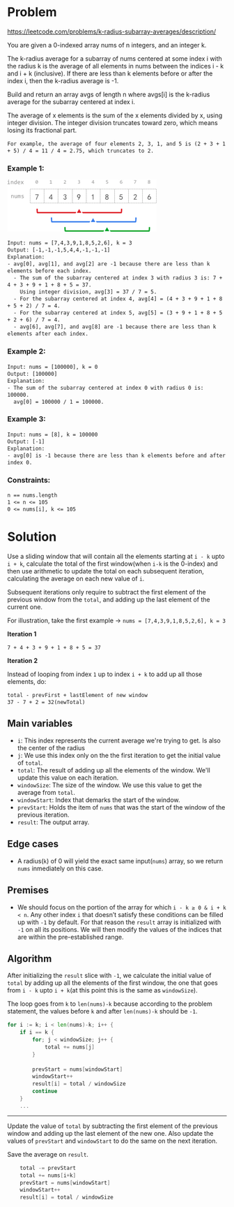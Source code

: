 # Problem
https://leetcode.com/problems/k-radius-subarray-averages/description/

You are given a 0-indexed array nums of n integers, and an integer k.

The k-radius average for a subarray of nums centered at some index i with the radius k is the average of all elements in nums between the indices i - k and i + k (inclusive). If there are less than k elements before or after the index i, then the k-radius average is -1.

Build and return an array avgs of length n where avgs[i] is the k-radius average for the subarray centered at index i.

The average of x elements is the sum of the x elements divided by x, using integer division. The integer division truncates toward zero, which means losing its fractional part.

    For example, the average of four elements 2, 3, 1, and 5 is (2 + 3 + 1 + 5) / 4 = 11 / 4 = 2.75, which truncates to 2.

### Example 1:

![img.png](img.png)
    
    Input: nums = [7,4,3,9,1,8,5,2,6], k = 3
    Output: [-1,-1,-1,5,4,4,-1,-1,-1]
    Explanation:
    - avg[0], avg[1], and avg[2] are -1 because there are less than k elements before each index.
      - The sum of the subarray centered at index 3 with radius 3 is: 7 + 4 + 3 + 9 + 1 + 8 + 5 = 37.
        Using integer division, avg[3] = 37 / 7 = 5.
      - For the subarray centered at index 4, avg[4] = (4 + 3 + 9 + 1 + 8 + 5 + 2) / 7 = 4.
      - For the subarray centered at index 5, avg[5] = (3 + 9 + 1 + 8 + 5 + 2 + 6) / 7 = 4.
      - avg[6], avg[7], and avg[8] are -1 because there are less than k elements after each index.

### Example 2:

    Input: nums = [100000], k = 0
    Output: [100000]
    Explanation:
    - The sum of the subarray centered at index 0 with radius 0 is: 100000.
      avg[0] = 100000 / 1 = 100000.

### Example 3:

    Input: nums = [8], k = 100000
    Output: [-1]
    Explanation:
    - avg[0] is -1 because there are less than k elements before and after index 0.


### Constraints:

    n == nums.length
    1 <= n <= 105
    0 <= nums[i], k <= 105


# Solution
Use a sliding window that will contain all the elements starting at `i - k` upto `i + k`, calculate the total of the first window(when `i-k` is the 0-index) and then use arithmetic to update the total on each subsequent iteration, calculating the average on each new value of `i`.

Subsequent iterations only require to subtract the first element of the previous window from the `total`, and adding up the last element of the current one.

For illustration, take the first example -> `nums = [7,4,3,9,1,8,5,2,6], k = 3`

**Iteration 1**

    7 + 4 + 3 + 9 + 1 + 8 + 5 = 37

**Iteration 2**

Instead of looping from index `1` up to index `i + k` to add up all those elements, do:

    total - prevFirst + lastElement of new window
    37 - 7 + 2 = 32(newTotal)


## Main variables
- `i`: This index represents the current average we're trying to get. Is also the center of the radius
- `j`: We use this index only on the the first iteration to get the initial value of `total`.
- `total`: The result of adding up all the elements of the window. We'll update this value on each iteration.
- `windowSize`: The size of the window. We use this value to get the average from `total`.
- `windowStart`: Index that demarks the start of the window.
- `prevStart`: Holds the item of `nums` that was the start of the window of the previous iteration.
- `result`: The output array.

## Edge cases

- A radius(`k`) of 0 will yield the exact same input(`nums`) array, so we return `nums` inmediately on this case.

## Premises

- We should focus on the portion of the array for which `i - k ≥ 0 & i + k < n`. Any other index `i` that doesn’t satisfy these conditions can be filled up with `-1` by default. For that reason the `result` array is initialized with `-1` on all its positions. We will then modify the values of the indices that are within the pre-established range. 

## Algorithm

After initializing the `result` slice with `-1`, we calculate the initial value of `total` by adding up all the elements of the first window, the one that goes from `i - k` upto `i + k`(at this point this is the same as `windowSize`).

The loop goes from `k` to `len(nums)-k` because according to the problem statement, the values before `k` and after `len(nums)-k` should be `-1`.  
```go
for i := k; i < len(nums)-k; i++ {
    if i == k {
        for; j < windowSize; j++ {
            total += nums[j]
        }

        prevStart = nums[windowStart]
        windowStart++
        result[i] = total / windowSize
        continue
    }
    ...
```
---
Update the value of `total` by subtracting the first element of the previous window and adding up the last element of the new one. Also update the values of `prevStart` and `windowStart` to do the same on the next iteration.

Save the average on `result`.
```go
    total -= prevStart
    total += nums[i+k]
    prevStart = nums[windowStart]
    windowStart++
    result[i] = total / windowSize

```










